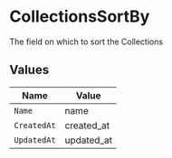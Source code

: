 # CollectionsSortBy

The field on which to sort the Collections


## Values

| Name        | Value       |
| ----------- | ----------- |
| `Name`      | name        |
| `CreatedAt` | created_at  |
| `UpdatedAt` | updated_at  |